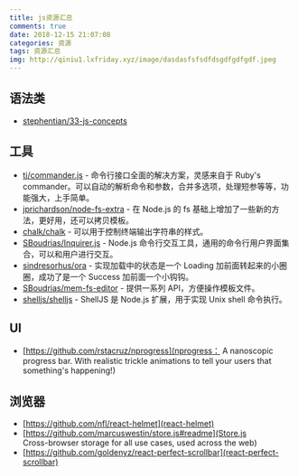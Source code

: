 ```yaml
---
title: js资源汇总
comments: true
date: 2018-12-15 21:07:08
categories: 资源
tags: 资源汇总
img: http://qiniu1.lxfriday.xyz/image/dasdasfsfsdfdsgdfgdfgdf.jpeg
---
```


## 语法类
- [stephentian/33-js-concepts](https://github.com/stephentian/33-js-concepts)

## 工具
- [tj/commander.js](https://github.com/tj/commander.js/) - 命令行接口全面的解决方案，灵感来自于 Ruby's commander。可以自动的解析命令和参数，合并多选项，处理短参等等，功能强大，上手简单。
- [jprichardson/node-fs-extra](https://github.com/jprichardson/node-fs-extra) - 在 Node.js 的 fs 基础上增加了一些新的方法，更好用，还可以拷贝模板。
- [chalk/chalk](https://github.com/chalk/chalk) - 可以用于控制终端输出字符串的样式。
- [SBoudrias/Inquirer.js](https://github.com/SBoudrias/Inquirer.js/) - Node.js 命令行交互工具，通用的命令行用户界面集合，可以和用户进行交互。
- [sindresorhus/ora](https://github.com/sindresorhus/ora) - 实现加载中的状态是一个 Loading 加前面转起来的小圈圈，成功了是一个 Success 加前面一个小钩钩。
- [SBoudrias/mem-fs-editor](https://github.com/sboudrias/mem-fs-editor) - 提供一系列 API，方便操作模板文件。
- [shelljs/shelljs](https://github.com/shelljs/shelljs) - ShellJS 是 Node.js 扩展，用于实现 Unix shell 命令执行。

## UI
- [https://github.com/rstacruz/nprogress](nprogress： A nanoscopic progress bar. With realistic trickle animations to tell your users that something's happening!)

## 浏览器
- [https://github.com/nfl/react-helmet](react-helmet)
- [https://github.com/marcuswestin/store.js#readme](Store.js  
Cross-browser storage for all use cases, used across the web)
- [https://github.com/goldenyz/react-perfect-scrollbar](react-perfect-scrollbar)


